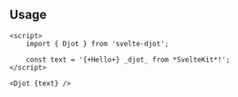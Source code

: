 ## Usage

```svelte
<script>
	import { Djot } from 'svelte-djot';

	const text = '{+Hello+} _djot_ from *SvelteKit*!';
</script>

<Djot {text} />
```

